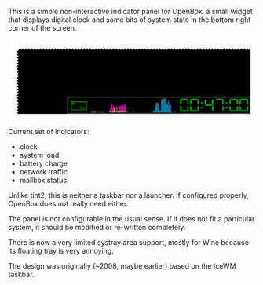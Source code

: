 This is a simple non-interactive indicator panel for OpenBox, a small widget that displays digital clock and some bits of system state in the bottom right corner of the screen.

![Typical look](xshot.png)

Current set of indicators:

  * clock
  * system load
  * battery charge
  * network traffic
  * mailbox status.

Unlike tint2, this is neither a taskbar nor a launcher. If configured properly, OpenBox does not really need either. 

The panel is not configurable in the usual sense. If it does not fit a particular system, it should be modified or re-written completely.

There is now a very limited systray area support, mostly for Wine because its floating tray is very annoying.

The design was originally (~2008, maybe earlier) based on the IceWM taskbar.
